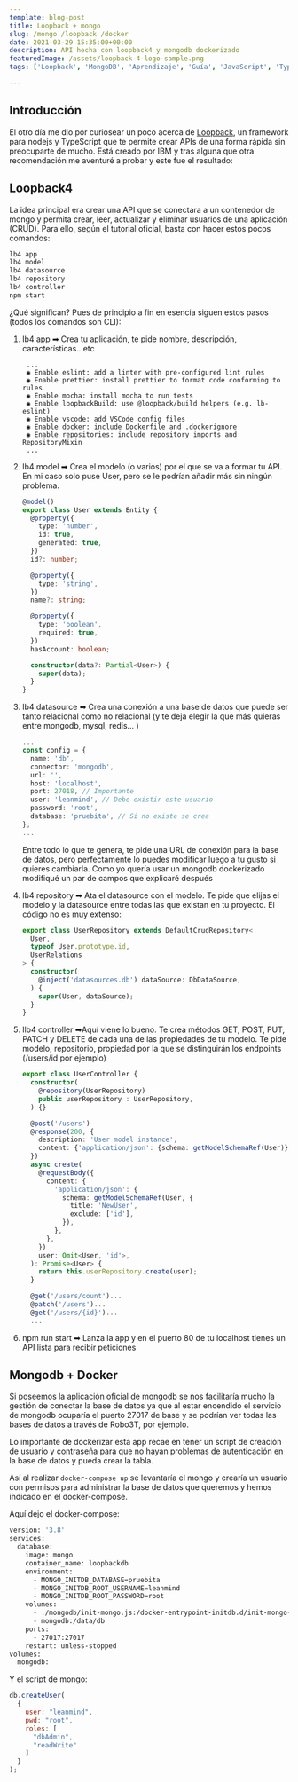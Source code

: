 ```yaml
---
template: blog-post
title: Loopback + mongo
slug: /mongo /loopback /docker
date: 2021-03-29 15:35:00+00:00
description: API hecha con loopback4 y mongodb dockerizado
featuredImage: /assets/loopback-4-logo-sample.png
tags: ['Loopback', 'MongoDB', 'Aprendizaje', 'Guía', 'JavaScript', 'TypeScript', 'Docker', 'Backend','Blog']

---
```

## Introducción 

El otro día me dio por curiosear un poco acerca de [Loopback](https://loopback.io/), un framework para nodejs y TypeScript que te permite crear APIs de una forma rápida sin preocuparte de mucho. Está creado por IBM y tras alguna que otra recomendación me aventuré a probar y este fue el resultado: 

## Loopback4

La idea principal era crear una API que se conectara a un contenedor de mongo y permita crear, leer, actualizar y eliminar usuarios de una aplicación (CRUD). Para ello, según el tutorial oficial, basta con hacer estos pocos comandos: 

```javascript
lb4 app
lb4 model
lb4 datasource
lb4 repository
lb4 controller
npm start
```

¿Qué significan? Pues de principio a fin en esencia siguen estos pasos (todos los comandos son CLI): 

1. lb4 app ➡ Crea tu aplicación, te pide nombre, descripción, características...etc

   ```
    ...
    ◉ Enable eslint: add a linter with pre-configured lint rules
    ◉ Enable prettier: install prettier to format code conforming to rules
    ◉ Enable mocha: install mocha to run tests
    ◉ Enable loopbackBuild: use @loopback/build helpers (e.g. lb-eslint)
    ◉ Enable vscode: add VSCode config files
    ◉ Enable docker: include Dockerfile and .dockerignore
    ◉ Enable repositories: include repository imports and RepositoryMixin
    ...
   ```
2. lb4 model ➡ Crea el modelo (o varios) por el que se va a formar tu API. En mi caso solo puse User, pero se le podrían añadir más sin ningún problema. 

   ```typescript
   @model()
   export class User extends Entity {
     @property({
       type: 'number',
       id: true,
       generated: true,
     })
     id?: number;

     @property({
       type: 'string',
     })
     name?: string;

     @property({
       type: 'boolean',
       required: true,
     })
     hasAccount: boolean;

     constructor(data?: Partial<User>) {
       super(data);
     }
   }
   ```
3. lb4 datasource ➡ Crea una conexión a una base de datos que puede ser tanto relacional como no relacional (y te deja elegir la que más quieras entre mongodb, mysql, redis... )

   ```typescript
   ...
   const config = {
     name: 'db',
     connector: 'mongodb',
     url: '',
     host: 'localhost',
     port: 27018, // Importante
     user: 'leanmind', // Debe existir este usuario 
     password: 'root',
     database: 'pruebita', // Si no existe se crea
   };
   ...
   ```

   Entre todo lo que te genera, te pide una URL de conexión para la base de datos, pero perfectamente lo puedes modificar luego a tu gusto si quieres cambiarla. Como yo quería usar un mongodb dockerizado modifiqué un par de campos que explicaré después
4. lb4 repository ➡ Ata el datasource con el modelo. Te pide que elijas el modelo y la datasource entre todas las que existan en tu proyecto. El código no es muy extenso: 

   ```typescript
   export class UserRepository extends DefaultCrudRepository<
     User,
     typeof User.prototype.id,
     UserRelations
   > {
     constructor(
       @inject('datasources.db') dataSource: DbDataSource,
     ) {
       super(User, dataSource);
     }
   }
   ```
5. llb4 controller ➡Aquí viene lo bueno. Te crea métodos GET, POST, PUT, PATCH y DELETE de cada una de las propiedades de tu modelo. Te pide modelo, repositorio, propiedad por la que se distinguirán los endpoints (/users/id por ejemplo)

   ```typescript
   export class UserController {
     constructor(
       @repository(UserRepository)
       public userRepository : UserRepository,
     ) {}

     @post('/users')
     @response(200, {
       description: 'User model instance',
       content: {'application/json': {schema: getModelSchemaRef(User)}},
     })
     async create(
       @requestBody({
         content: {
           'application/json': {
             schema: getModelSchemaRef(User, {
               title: 'NewUser',
               exclude: ['id'],
             }),
           },
         },
       })
       user: Omit<User, 'id'>,
     ): Promise<User> {
       return this.userRepository.create(user);
     }

     @get('/users/count')...
     @patch('/users')...
     @get('/users/{id}')...
     ...
   ```
6. npm run start ➡ Lanza la app y en el puerto 80 de tu localhost tienes un API lista para recibir peticiones 

## Mongodb + Docker

Si poseemos la aplicación oficial de mongodb se nos facilitaría mucho la gestión de conectar la base de datos ya que al estar encendido el servicio de mongodb ocuparía el puerto 27017 de base y se podrían ver todas las bases de datos a través de Robo3T, por ejemplo.

Lo importante de dockerizar esta app recae en tener un script de creación de usuario y contraseña para que no hayan problemas de autenticación en la base de datos y pueda crear la tabla.

Así al realizar `docker-compose up` se levantaría el mongo y crearía un usuario con permisos para administrar la base de datos que queremos y hemos indicado en el docker-compose.

Aquí dejo el docker-compose: 

```dockerfile
version: '3.8'
services:
  database:
    image: mongo
    container_name: loopbackdb
    environment:
      - MONGO_INITDB_DATABASE=pruebita
      - MONGO_INITDB_ROOT_USERNAME=leanmind
      - MONGO_INITDB_ROOT_PASSWORD=root
    volumes:
      - ./mongodb/init-mongo.js:/docker-entrypoint-initdb.d/init-mongo-js:ro
      - mongodb:/data/db
    ports:
      - 27017:27017
    restart: unless-stopped
volumes:
  mongodb:
```

Y el script de mongo: 

```javascript
db.createUser(
  { 
    user: "leanmind", 
    pwd: "root", 
    roles: [
      "dbAdmin", 
      "readWrite"
    ]
  }
);
```